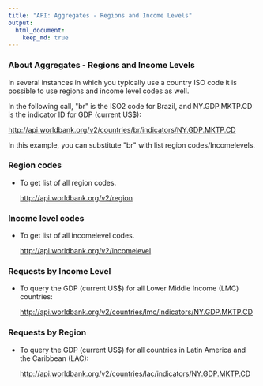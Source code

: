 ```yaml
---
title: "API: Aggregates - Regions and Income Levels"
output: 
  html_document:
    keep_md: true
---
```




### About Aggregates - Regions and Income Levels

In several instances in which you typically use a country ISO code it is possible to use regions and income level codes as well. 

In the following call, "br" is the ISO2 code for Brazil, and NY.GDP.MKTP.CD is the indicator ID for GDP (current US$):

http://api.worldbank.org/v2/countries/br/indicators/NY.GDP.MKTP.CD


In this example, you can substitute "br" with list region codes/Incomelevels.

### Region codes

+ To get list of all region codes.

    http://api.worldbank.org/v2/region
    

### Income level codes

+ To get list of all incomelevel codes.

    http://api.worldbank.org/v2/incomelevel
    

### Requests by Income Level

+ To query the GDP (current US$) for all Lower Middle Income (LMC) countries:

    http://api.worldbank.org/v2/countries/lmc/indicators/NY.GDP.MKTP.CD
    

### Requests by Region

+ To query the GDP (current US$) for all countries in Latin America and the Caribbean (LAC):

    http://api.worldbank.org/v2/countries/lac/indicators/NY.GDP.MKTP.CD
 

